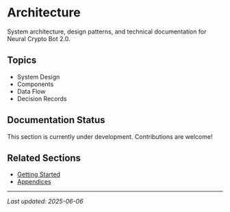 # Architecture

System architecture, design patterns, and technical documentation for Neural Crypto Bot 2.0.

## Topics

- System Design
- Components
- Data Flow
- Decision Records

## Documentation Status

This section is currently under development. Contributions are welcome!

## Related Sections

- [Getting Started](../01-getting-started/README.md)
- [Appendices](../12-appendices/README.md)

---

*Last updated: 2025-06-06*
